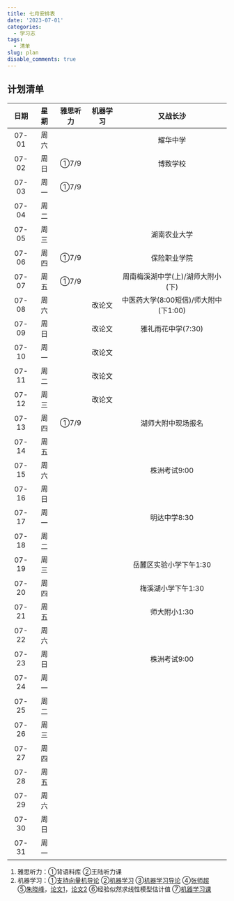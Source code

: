 ```yaml
---
title: 七月安排表
date: '2023-07-01'
categories:
  - 学习志
tags:
  - 清单
slug: plan
disable_comments: true
---
```




## 计划清单 
|   日期  |星期 | 雅思听力 | 机器学习 | 又战长沙 |
| :------: | :------: | :------: | :------: | :------: |
| 07-01 | 周六 |  |  | 耀华中学 |
| 07-02 | 周日 | ①7/9 |  | 博致学校 |
| 07-03 | 周一 | ①7/9 |  |  |
| 07-04 | 周二 |  |  |  |
| 07-05 | 周三 |  |  | 湖南农业大学 |
| 07-06 | 周四 | ①7/9 |  | 保险职业学院 |
| 07-07 | 周五 | ①7/9 |  | 周南梅溪湖中学(上)/湖师大附小(下) |
| 07-08 | 周六 |  | 改论文 | 中医药大学(8:00短信)/师大附中(下1:00) |
| 07-09 | 周日 |  | 改论文 | 雅礼雨花中学(7:30) |
| 07-10 | 周一 | | 改论文 |  |
| 07-11 | 周二 |  | 改论文 |  |
| 07-12 | 周三 |  | 改论文 |  |
| 07-13 | 周四 | ①7/9 |  | 湖师大附中现场报名 |
| 07-14 | 周五 |  |  |  |
| 07-15 | 周六 |  |  | 株洲考试9:00 |
| 07-16 | 周日 |  |  |  |
| 07-17 | 周一 |  |  | 明达中学8:30 |
| 07-18 | 周二 |  |  |  |
| 07-19 | 周三 |  |  | 岳麓区实验小学下午1:30 |
| 07-20 | 周四 |  |  | 梅溪湖小学下午1:30 |
| 07-21 | 周五 |  |  | 师大附小1:30 |
| 07-22 | 周六 |  |  | |
| 07-23 | 周日 |  |  | 株洲考试9:00 |
| 07-24 | 周一 | |  |  |
| 07-25 | 周二 |  |  |  |
| 07-26 | 周三 |  |  |  |
| 07-27 | 周四 |  |  | |
| 07-28 | 周五 |  |  | |
| 07-29 | 周六 |  |  | |
| 07-30 | 周日 |  |  |  |
| 07-31 | 周一 |  |  |  |

1. 雅思听力：①背语料库 ②王陆听力课
3. 机器学习：①[支持向量机导论](/papers/QinRecom/支持向量机导论.pdf) ②[机器学习](/papers/QinRecom/机器学习.pdf) ③[机器学习导论](https://pan.baidu.com/s/18m7YJECFCvtaxidqjjqz_w?pwd=1234) ④[张师超](http://www.globalauthorid.com/WebPortal/AuthorView?wd=GAID10125982&rc=37037A)   
    ⑤[朱晓峰](http://www.globalauthorid.com/WebPortal/AuthorView?wd=GAID10127811&rc=013F3E)，[论文1](/papers/QinRecom/ZhuXF-1.pdf)，[论文2](/papers/QinRecom/ZhuXF-2.pdf) ⑥经验似然求线性模型估计值 ⑦[机器学习课](https://edu.csdn.net/course/detail/31616?spm=1003.2449.3001.8293.1) 